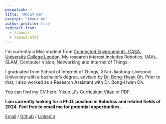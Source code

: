 ```yaml
---
permalink: /
title: "About me"
excerpt: "About me"
author_profile: true
redirect_from: 
  - /about/
  - /about.html
---
```


I'm currently a Msc student from [Connected Environments, CASA](https://connected-environments.org/), [University College London](https://www.ucl.ac.uk/). My research interest includes Robotics, UAVs, SLAM, Computer Vision, Networking and Internet of Things.

I graduated from School of Internet of Things, Xi'an Jiaotong-Liverpool Univeristy with a bachelor’s degree, advised by [Dr. Bong-Hwan Oh](https://www.xjtlu.edu.cn/en/staff-details/staff/bonghwan-oh). Prior to that, I also worked as a Research Assistant with Dr. Bong-Hwan Oh.

You can find my CV here: [Yikun Li's Curriculum Vitae](https://yikunli9.github.io/cv/) or [PDF](../assets/Curriculum_Vitae.pdf).

**I am currently looking for a Ph.D. position in Robotics and related fields of 2024. Feel free to email me for potential opportunities.**

[Email](mailto:yikun.li.22@ucl.ac.uk) / [Github](https://github.com/YikunLi9) / [LinkedIn](https://www.linkedin.com/in/yikun-li-a86576294/)
